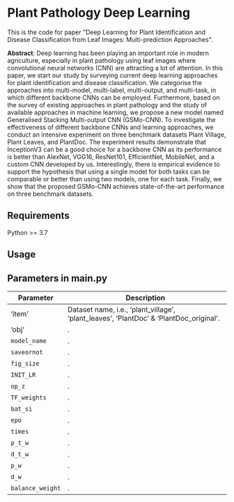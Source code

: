 # Plant Pathology Deep Learning

This is the code for paper "Deep Learning for Plant Identification and Disease  Classification from Leaf Images: Multi-prediction Approaches".

**Abstract**: Deep learning has been playing an important role in modern agriculture, especially in plant pathology using leaf images where convolutional neural networks (CNN) are attracting a lot of attention. In this paper, we start our study by surveying current deep learning approaches for plant identification and disease classification. We categorise the approaches into multi-model, multi-label, multi-output, and multi-task, in which different backbone CNNs can be employed. Furthermore, based on the survey of existing approaches in plant pathology and the study of available approaches in machine learning, we propose a new model named Generalised Stacking Multi-output CNN (GSMo-CNN). To investigate the effectiveness of different backbone CNNs and learning approaches, we conduct an intensive experiment on three benchmark datasets Plant Village, Plant Leaves, and PlantDoc. The experiment results demonstrate that InceptionV3 can be a good choice for a backbone CNN as its performance is better than AlexNet, VGG16, ResNet101, EfficientNet, MobileNet, and a custom CNN developed by us. Interestingly, there is empirical evidence to support the hypothesis that using a single model for both tasks can be comparable or better than using two models, one for each task. Finally, we show that the proposed GSMo-CNN achieves state-of-the-art performance on three benchmark datasets.

## Requirements
Python >= 3.7




## Usage



## Parameters in main.py
| Parameter                      | Description                                 |
| ----------------------------- | ---------------------------------------- |
| ‘item’                     |  Dataset name, i.e., ‘plant_village’, ‘plant_leaves’, ‘PlantDoc’ & ‘PlantDoc_original’. |
| ‘obj’                     |  .|
| `model_name`                     |  .|
| `saveornot`                     |  .|
| `fig_size`                     |  .|
| `INIT_LR`                     |  .|
| `op_z`                     |  .|
| `TF_weights`                     |  .|
| `bat_si`                     |  .|
| `epo`                     |  .|
| `times `                     |  .|
| `p_t_w `                     |  .|
| `d_t_w `                     |  .|
| `p_w`                     |  .|
| `d_w `                     |  .|
| `balance_weight`                     |  .|








